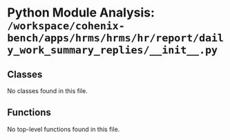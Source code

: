 # Python Module Analysis: `/workspace/cohenix-bench/apps/hrms/hrms/hr/report/daily_work_summary_replies/__init__.py`

## Classes

No classes found in this file.


## Functions

No top-level functions found in this file.

